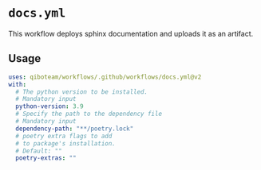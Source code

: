 # `docs.yml`

This workflow deploys sphinx documentation and uploads it as an artifact.

## Usage

```yaml
uses: qiboteam/workflows/.github/workflows/docs.yml@v2
with:
  # The python version to be installed.
  # Mandatory input
  python-version: 3.9
  # Specify the path to the dependency file
  # Mandatory input
  dependency-path: "**/poetry.lock"
  # poetry extra flags to add
  # to package's installation.
  # Default: ""
  poetry-extras: ""
```
